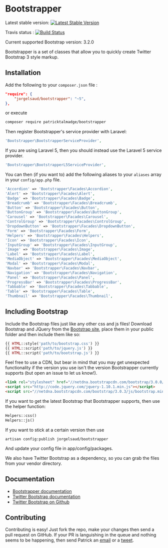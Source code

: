 # Bootstrapper

Latest stable version: [![Latest Stable Version](https://poser.pugx.org/patricktalmadge/bootstrapper/v/stable.svg)](https://packagist.org/packages/patricktalmadge/bootstrapper)

Travis status : [![Build Status](https://travis-ci.org/patricktalmadge/bootstrapper.svg?branch=develop)](https://travis-ci.org/patricktalmadge/bootstrapper)

Current supported Bootstrap version: 3.2.0

Bootstrapper is a set of classes that allow you to quickly create Twitter 
Bootstrap 3 style markup.

## Installation

Add the following to your `composer.json` file :

```json
"require": {
    "jorgelsaud/bootstrapper": "~5",
},
```

or execute

```bash
composer require patricktalmadge/bootstrapper
```

Then register Bootstrapper's service provider with Laravel:

```php
'Bootstrapper\BootstrapperServiceProvider',
```

If you are using Laravel 5, then you should instead use the Laravel 5 service
provider.

```php
'Bootstrapper\BootstrapperL5ServiceProvider',
```

You can then (if you want to) add the following aliases to your `aliases` 
array in your `config/app.php` file.

```php
'Accordion' => 'Bootstrapper\Facades\Accordion',
'Alert' => 'Bootstrapper\Facades\Alert',
'Badge' => 'Bootstrapper\Facades\Badge',
'Breadcrumb' => 'Bootstrapper\Facades\Breadcrumb',
'Button' => 'Bootstrapper\Facades\Button',
'ButtonGroup' => 'Bootstrapper\Facades\ButtonGroup',
'Carousel' => 'Bootstrapper\Facades\Carousel',
'ControlGroup' => 'Bootstrapper\Facades\ControlGroup',
'DropdownButton' => 'Bootstrapper\Facades\DropdownButton',
'Form' => 'Bootstrapper\Facades\Form',
'Helpers' => 'Bootstrapper\Facades\Helpers',
'Icon' => 'Bootstrapper\Facades\Icon',
'InputGroup' => 'Bootstrapper\Facades\InputGroup',
'Image' => 'Bootstrapper\Facades\Image',
'Label' => 'Bootstrapper\Facades\Label',
'MediaObject' => 'Bootstrapper\Facades\MediaObject',
'Modal' => 'Bootstrapper\Facades\Modal',
'Navbar' => 'Bootstrapper\Facades\Navbar',
'Navigation' => 'Bootstrapper\Facades\Navigation',
'Panel' => 'Bootstrapper\Facades\Panel',
'ProgressBar' => 'Bootstrapper\Facades\ProgressBar',
'Tabbable' => 'Bootstrapper\Facades\Tabbable',
'Table' => 'Bootstrapper\Facades\Table',
'Thumbnail' => 'Bootstrapper\Facades\Thumbnail',
```

## Including Bootstrap

Include the Bootstrap files just like any other css and js files! Download
Bootstrap and JQuery from the [Bootstrap site](http://getbootstrap.com),
place them in your public folder and then include them like so:

```php
{{ HTML::style('path/to/bootstrap.css') }}
{{ HTML::script('path/to/jquery.js') }}
{{ HTML::script('path/to/bootstrap.js') }}
```

Feel free to use a CDN, but bear in mind that you may get unexpected
functionality if the version you use isn't the version Bootstrapper currently
supports (but open an issue to let us know!).

```html
<link rel="stylesheet" href="//netdna.bootstrapcdn.com/bootstrap/3.0.0/css/bootstrap.min.css">
<script src="http://code.jquery.com/jquery-1.10.1.min.js"></script>
<script src="//netdna.bootstrapcdn.com/bootstrap/3.0.3/js/bootstrap.min.js"></script>
```

If you want to get the latest Bootstrap that Bootstrapper supports,
then use the helper function:

```php
Helpers::css()
Helpers::js()
```

If you want to stick at a certain version then use

```
artisan config:publish jorgelsaud/bootstrapper
```

And update your config file in app/config/packages.

We also have Twitter Bootstrap as a dependency, so you can grab the files from
your vendor directory.

## Documentation

- [Bootstrapper documentation](http://bootstrapper.patrickrosemusic.co.uk/)
- [Twitter Bootstrap documentation](http://getbootstrap.com/)
- [Twitter Bootstrap on Github](https://github.com/twitter/bootstrap)


## Contributing

Contributing is easy! Just fork the repo, make your changes then send a pull 
request on GitHub. If your PR is languishing in the queue and nothing seems 
to be happening, then send Patrick an 
[email](mailto:pjr0911025@googlemail.com) or a 
[tweet](http://twitter.com/DrugCrazed).
